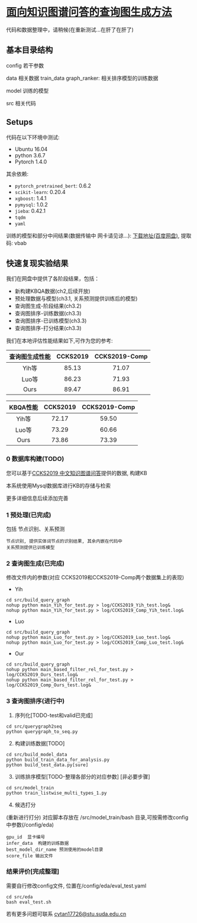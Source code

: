 # [面向知识图谱问答的查询图生成方法](https://github.com/cytan17726/KBQA_QueryGraphGeneration/tree/master)

代码和数据整理中，请稍候(在重新测试...在肝了在肝了)

## 基本目录结构

config 若干参数

data 相关数据
    train_data
        graph_ranker: 相关排序模型的训练数据

model 训练的模型

src 相关代码

## Setups

代码在以下环境中测试:

- Ubuntu 16.04
- python 3.6.7
- Pytorch 1.4.0

其余依赖:

- `pytorch_pretrained_bert`: 0.6.2
- `scikit-learn`: 0.20.4
- `xgboost`: 1.4.1
- `pymysql`: 1.0.2
- `jieba`: 0.42.1
- `tqdm`
- `yaml`

训练的模型和部分中间结果(数据传输中 网卡请见谅...):
[下载地址(百度网盘)](https://pan.baidu.com/s/1UzczuOdBNAwjP9h8Sf0cjA), 提取码: vbab

## 快速复现实验结果

我们在网盘中提供了各阶段结果，包括：

- 新构建KBQA数据(ch2,后续开放)
- 预处理数据与模型(ch3.1, 关系预测提供训练后的模型)
- 查询图生成-阶段结果(ch3.2)
- 查询图排序-训练数据(ch3.3)
- 查询图排序-已训练模型(ch3.3)
- 查询图排序-打分结果(ch3.3)

我们在本地评估性能结果如下,可作为您的参考:

|查询图生成性能|CCKS2019|CCKS2019-Comp|
|:---:|:---:|:---:|
|Yih等|85.13|71.07|
|Luo等|86.23|71.93|
|Ours|89.47|86.91|

|KBQA性能|CCKS2019|CCKS2019-Comp|
|:---:|:---:|:---:|
|Yih等|72.17|59.50|
|Luo等|73.29|60.66|
|Ours|73.86|73.39|


### 0 数据库构建(TODO)

您可以基于[CCKS2019 中文知识图谱问答](https://www.biendata.xyz/competition/ccks_2019_6/data/)提供的数据, 构建KB

本系统使用Mysql数据库进行KB的存储与检索

更多详细信息后续添加完善

### 1 预处理(已完成)

包括 节点识别、关系预测

    节点识别, 提供实体词节点的识别结果, 其余内嵌在代码中
    关系预测提供已训练模型

### 2 查询图生成(已完成)
修改文件内的参数(对应 CCKS2019和CCKS2019-Comp两个数据集上的表现)

- Yih

```
cd src/build_query_graph
nohup python main_Yih_for_test.py > log/CCKS2019_Yih_test.log&
nohup python main_Yih_for_test.py > log/CCKS2019_Comp_Yih_test.log&
```

- Luo

```
cd src/build_query_graph
nohup python main_Luo_for_test.py > log/CCKS2019_Luo_test.log&
nohup python main_Luo_for_test.py > log/CCKS2019_Comp_Luo_test.log&
```

- Our

```
cd src/build_query_graph
nohup python main_based_filter_rel_for_test.py > log/CCKS2019_Ours_test.log&
nohup python main_based_filter_rel_for_test.py > log/CCKS2019_Comp_Ours_test.log&
```


### 3 查询图排序(进行中)

1. 序列化[TODO-test和valid已完成]
```
cd src/querygraph2seq
python querygraph_to_seq.py
```

2. 构建训练数据[TODO]
```
cd src/build_model_data
python build_train_data_for_analysis.py
python build_test_data.py[sure]
```

3. 训练排序模型[TODO-整理各部分的对应参数]
[非必要步骤]
```
cd src/model_train
python train_listwise_multi_types_1.py
```

4. 候选打分

(重新进行打分)
对应脚本存放在 /src/model_train/bash 目录,可按需修改config中参数(/config/eda)

```
gpu_id  显卡编号
infer_data  构建的训练数据
best_model_dir_name 预测使用的model目录
score_file 输出文件
```

### 结果评价[完成整理]

需要自行修改config文件, 位置在/config/eda/eval_test.yaml

```
cd src/eda
bash eval_test.sh
```

若有更多问题可联系 cytan17726@stu.suda.edu.cn